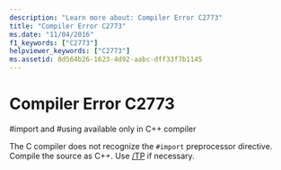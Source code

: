 ```yaml
---
description: "Learn more about: Compiler Error C2773"
title: "Compiler Error C2773"
ms.date: "11/04/2016"
f1_keywords: ["C2773"]
helpviewer_keywords: ["C2773"]
ms.assetid: 8d564b26-1623-4d92-aabc-dff33f7b1145
---
```

# Compiler Error C2773

\#import and #using available only in C++ compiler

The C compiler does not recognize the `#import` preprocessor directive. Compile the source as C++. Use [/TP](../../build/reference/tc-tp-tc-tp-specify-source-file-type.md) if necessary.
